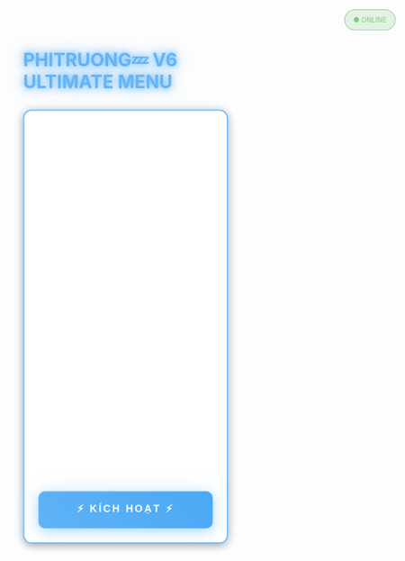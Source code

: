 <!DOCTYPE html>
<html lang="vi">
<head>
  <meta charset="UTF-8">
  <title>PHITRUONG💤 V6 ULTIMATE HACKER MENU</title>
  <meta name="viewport" content="width=device-width, initial-scale=1.0">
  <style>
    * {
      margin: 0;
      padding: 0;
      box-sizing: border-box;
    }

    body {
      background: linear-gradient(135deg, #f0f2f5, #e3f2fd, #bbdefb);
      font-family: 'Courier New', monospace;
      color: #2c3e50;
      display: flex;
      flex-direction: column;
      align-items: center;
      justify-content: start;
      min-height: 100vh;
      overflow-x: hidden;
      position: relative;
    }

    /* Subtle grid background */
    body::before {
      content: '';
      position: fixed;
      top: 0;
      left: 0;
      width: 100%;
      height: 100%;
      background-image: 
        linear-gradient(rgba(0, 0, 0, 0.03) 1px, transparent 1px),
        linear-gradient(90deg, rgba(0, 0, 0, 0.03) 1px, transparent 1px);
      background-size: 40px 40px;
      z-index: -1;
    }

    @keyframes gridMove {
      0% { transform: translate(0, 0); }
      100% { transform: translate(50px, 50px); }
    }

    /* Floating particles */
    .particle {
      position: absolute;
      width: 4px;
      height: 4px;
      background: radial-gradient(circle, #00ffff, #0088ff);
      border-radius: 50%;
      box-shadow: 0 0 15px #00ffff, 0 0 30px #00ffff;
      animation: float 12s linear infinite;
    }

    @keyframes float {
      0% { 
        transform: translateY(100vh) translateX(0) rotate(0deg) scale(0); 
        opacity: 0; 
      }
      10% { 
        opacity: 1; 
        transform: translateY(90vh) translateX(10px) rotate(90deg) scale(1); 
      }
      50% { 
        transform: translateY(50vh) translateX(50px) rotate(180deg) scale(1.5); 
      }
      90% { 
        opacity: 1; 
        transform: translateY(10vh) translateX(80px) rotate(270deg) scale(1); 
      }
      100% { 
        transform: translateY(-10px) translateX(100px) rotate(360deg) scale(0); 
        opacity: 0; 
      }
    }

    /* Matrix rain effect */
    .matrix-rain {
      position: absolute;
      color: rgba(0, 255, 255, 0.6);
      font-size: 14px;
      font-family: 'Courier New', monospace;
      animation: matrixFall 8s linear infinite;
      pointer-events: none;
    }

    @keyframes matrixFall {
      0% { transform: translateY(-100px); opacity: 0; }
      10% { opacity: 1; }
      90% { opacity: 1; }
      100% { transform: translateY(100vh); opacity: 0; }
    }

    h1 {
      margin-top: 40px;
      font-size: 32px;
      color: #64b5f6;
      text-shadow: 
        0 0 10px rgba(100, 181, 246, 0.8),
        0 0 20px rgba(100, 181, 246, 0.6),
        0 0 30px rgba(100, 181, 246, 0.4);
      font-weight: bold;
      animation: titlePulse 3s ease-in-out infinite, titleFloat 6s ease-in-out infinite;
      position: relative;
    }

    @keyframes titlePulse {
      0%, 100% { 
        text-shadow: 
          0 0 10px rgba(100, 181, 246, 0.8),
          0 0 20px rgba(100, 181, 246, 0.6),
          0 0 30px rgba(100, 181, 246, 0.4);
      }
      50% { 
        text-shadow: 
          0 0 20px rgba(100, 181, 246, 1),
          0 0 40px rgba(100, 181, 246, 0.8),
          0 0 60px rgba(100, 181, 246, 0.6),
          0 0 80px rgba(100, 181, 246, 0.4);
      }
    }

    @keyframes titleFloat {
      0%, 100% { transform: translateY(0px); }
      50% { transform: translateY(-10px); }
    }

    @keyframes rainbow {
      0% { background-position: 0% 50%; }
      50% { background-position: 100% 50%; }
      100% { background-position: 0% 50%; }
    }

    .menu-box {
      margin-top: 30px;
      background: rgba(255, 255, 255, 0.9);
      border: 2px solid #64b5f6;
      border-radius: 15px;
      padding: 25px;
      width: 90%;
      max-width: 450px;
      position: relative;
      box-shadow: 
        0 4px 15px rgba(0, 0, 0, 0.1),
        0 0 20px rgba(100, 181, 246, 0.2),
        inset 0 1px 0 rgba(255, 255, 255, 0.1);
      backdrop-filter: blur(15px);
      animation: menuFloat 4s ease-in-out infinite, menuGlow 3s ease-in-out infinite;
    }

    @keyframes menuFloat {
      0%, 100% { transform: translateY(0px) scale(1) rotateX(0deg); }
      50% { transform: translateY(-8px) scale(1.01) rotateX(2deg); }
    }

    @keyframes menuGlow {
      0%, 100% { 
        box-shadow: 
          0 4px 15px rgba(0, 0, 0, 0.3),
          0 0 20px rgba(100, 181, 246, 0.2),
          inset 0 1px 0 rgba(255, 255, 255, 0.1);
      }
      50% { 
        box-shadow: 
          0 8px 25px rgba(0, 0, 0, 0.4),
          0 0 40px rgba(100, 181, 246, 0.4),
          inset 0 1px 0 rgba(255, 255, 255, 0.2);
      }
    }

    .menu-box::before {
      content: '';
      position: absolute;
      top: -2px;
      left: -2px;
      right: -2px;
      bottom: -2px;
      background: linear-gradient(45deg, #00ffff, #ff00ff, #ffff00, #00ff00, #00ffff);
      border-radius: 15px;
      z-index: -1;
      animation: borderRainbow 3s linear infinite;
    }

    @keyframes borderRainbow {
      0% { background-position: 0% 50%; }
      50% { background-position: 100% 50%; }
      100% { background-position: 0% 50%; }
    }

    .option {
      margin: 15px 0;
      font-size: 16px;
      display: flex;
      align-items: center;
      padding: 12px;
      border-radius: 10px;
      transition: all 0.4s cubic-bezier(0.25, 0.46, 0.45, 0.94);
      position: relative;
      overflow: hidden;
      animation: optionSlideIn 0.6s ease-out;
      animation-fill-mode: both;
    }

    .option:nth-child(1) { animation-delay: 0.1s; }
    .option:nth-child(2) { animation-delay: 0.2s; }
    .option:nth-child(3) { animation-delay: 0.3s; }
    .option:nth-child(4) { animation-delay: 0.4s; }
    .option:nth-child(5) { animation-delay: 0.5s; }
    .option:nth-child(6) { animation-delay: 0.6s; }
    .option:nth-child(7) { animation-delay: 0.7s; }
    .option:nth-child(8) { animation-delay: 0.8s; }
    .option:nth-child(9) { animation-delay: 0.9s; }
    .option:nth-child(10) { animation-delay: 1.0s; }

    @keyframes optionSlideIn {
      0% { 
        transform: translateX(-50px) scale(0.8);
        opacity: 0;
      }
      100% { 
        transform: translateX(0) scale(1);
        opacity: 1;
      }
    }

    .option::before {
      content: '';
      position: absolute;
      top: 0;
      left: -100%;
      width: 100%;
      height: 100%;
      background: linear-gradient(90deg, 
        transparent, 
        rgba(0, 255, 255, 0.3), 
        rgba(100, 181, 246, 0.3),
        transparent);
      transition: left 0.6s ease;
    }

    .option::after {
      content: '';
      position: absolute;
      top: 50%;
      left: 50%;
      width: 0;
      height: 0;
      background: radial-gradient(circle, rgba(100, 181, 246, 0.3), transparent);
      border-radius: 50%;
      transform: translate(-50%, -50%);
      transition: all 0.6s ease;
    }

    .option:hover::before {
      left: 100%;
    }

    .option:hover::after {
      width: 200px;
      height: 200px;
    }

    .option:hover {
      background: rgba(100, 181, 246, 0.15);
      box-shadow: 
        0 0 20px rgba(100, 181, 246, 0.3),
        inset 0 1px 0 rgba(255, 255, 255, 0.1);
      transform: translateX(15px) scale(1.02);
      border: 1px solid rgba(100, 181, 246, 0.3);
    }

    .option input {
      margin-right: 15px;
      transform: scale(1.5);
      accent-color: #64b5f6;
    }

    .option label {
      cursor: pointer;
      color: #2c3e50;
      transition: all 0.3s ease;
    }

    .option:hover label {
      color: #64b5f6;
    }

    .activate-btn {
      width: 100%;
      padding: 18px;
      margin-top: 25px;
      background: linear-gradient(45deg, #64b5f6, #42a5f5, #1e88e5);
      background-size: 300% 300%;
      border: none;
      border-radius: 12px;
      color: #fff;
      font-size: 18px;
      font-weight: bold;
      cursor: pointer;
      transition: all 0.4s cubic-bezier(0.25, 0.46, 0.45, 0.94);
      text-transform: uppercase;
      letter-spacing: 3px;
      position: relative;
      overflow: hidden;
      box-shadow: 
        0 6px 20px rgba(100, 181, 246, 0.4),
        0 0 40px rgba(100, 181, 246, 0.2),
        inset 0 1px 0 rgba(255, 255, 255, 0.2);
      animation: buttonPulse 2s ease-in-out infinite, backgroundShift 4s ease-in-out infinite;
    }

    @keyframes buttonPulse {
      0%, 100% { transform: scale(1); }
      50% { transform: scale(1.02); }
    }

    @keyframes backgroundShift {
      0%, 100% { background-position: 0% 50%; }
      50% { background-position: 100% 50%; }
    }

    .activate-btn::before {
      content: '';
      position: absolute;
      top: 0;
      left: -100%;
      width: 100%;
      height: 100%;
      background: linear-gradient(90deg, 
        transparent, 
        rgba(255, 255, 255, 0.4), 
        rgba(255, 255, 255, 0.6),
        rgba(255, 255, 255, 0.4),
        transparent);
      transition: left 0.8s cubic-bezier(0.25, 0.46, 0.45, 0.94);
    }

    .activate-btn::after {
      content: '⚡';
      position: absolute;
      top: 50%;
      right: 20px;
      transform: translateY(-50%) scale(1);
      transition: all 0.3s ease;
      animation: sparkle 1.5s ease-in-out infinite;
    }

    @keyframes sparkle {
      0%, 100% { transform: translateY(-50%) scale(1) rotate(0deg); opacity: 1; }
      50% { transform: translateY(-50%) scale(1.3) rotate(180deg); opacity: 0.7; }
    }

    .activate-btn:hover::before {
      left: 100%;
    }

    .activate-btn:hover {
      background: linear-gradient(45deg, #42a5f5, #1e88e5, #1565c0);
      transform: translateY(-4px) scale(1.02);
      box-shadow: 
        0 12px 35px rgba(100, 181, 246, 0.6),
        0 0 60px rgba(100, 181, 246, 0.4),
        inset 0 1px 0 rgba(255, 255, 255, 0.3);
      letter-spacing: 4px;
    }

    .activate-btn:hover::after {
      animation-duration: 0.5s;
      transform: translateY(-50%) scale(1.5) rotate(360deg);
    }

    .activate-btn:active {
      transform: translateY(-2px) scale(0.98);
      box-shadow: 
        0 8px 25px rgba(100, 181, 246, 0.5),
        0 0 40px rgba(100, 181, 246, 0.3);
    }

    /* Status indicator */
    .status {
      position: fixed;
      top: 20px;
      right: 20px;
      padding: 10px 15px;
      background: rgba(76, 175, 80, 0.2);
      border: 1px solid #4caf50;
      border-radius: 20px;
      font-size: 12px;
      color: #4caf50;
      animation: statusPulse 2s infinite;
    }

    @keyframes statusPulse {
      0%, 100% { opacity: 0.7; transform: scale(1); }
      50% { opacity: 1; transform: scale(1.05); }
    }

    /* Responsive design */
    @media (max-width: 600px) {
      h1 { font-size: 24px; }
      .menu-box { padding: 20px; max-width: 95%; }
      .option { font-size: 14px; }
    }
  </style>
</head>
<body>
  <div class="status">● ONLINE</div>
  
  <h1>PHITRUONG💤 V6 ULTIMATE MENU</h1>
  
  <div class="menu-box">
    <div class="option"><input type="checkbox" id="aim1"><label for="aim1">🎯 Aimlock</label></div>
    <div class="option"><input type="checkbox" id="aim2"><label for="aim2">🎯 Aimlock V2</label></div>
    <div class="option"><input type="checkbox" id="sensi"><label for="sensi">⚡ Sensi VIP</label></div>
    <div class="option"><input type="checkbox" id="shotbot"><label for="shotbot">🤖 ShotBot</label></div>
    <div class="option"><input type="checkbox" id="trickshot"><label for="trickshot">🎪 TrickShot</label></div>
    <div class="option"><input type="checkbox" id="basan"><label for="basan">👑 Bá Sàn</label></div>
    <div class="option"><input type="checkbox" id="drag"><label for="drag">💨 Nhẹ Tâm</label></div>
    <div class="option"><input type="checkbox" id="fps"><label for="fps">📊 Ổn Định FPS</label></div>
    <div class="option"><input type="checkbox" id="cpu"><label for="cpu">🚀 Buff CPU</label></div>
    <div class="option"><input type="checkbox" id="ban"><label for="ban">🛡️ Anti Ban 100%</label></div>
    <button class="activate-btn" onclick="runMenu()">⚡ KÍCH HOẠT ⚡</button>
  </div>

  <script>
    // Create floating particles with random colors
    function createParticle() {
      const particle = document.createElement('div');
      particle.className = 'particle';
      particle.style.left = Math.random() * 100 + 'vw';
      particle.style.animationDelay = Math.random() * 10 + 's';
      particle.style.animationDuration = (Math.random() * 8 + 12) + 's';
      
      // Random particle colors
      const colors = ['#00ffff', '#64b5f6', '#42a5f5', '#1e88e5', '#00ff88'];
      const randomColor = colors[Math.floor(Math.random() * colors.length)];
      particle.style.background = `radial-gradient(circle, ${randomColor}, ${randomColor}88)`;
      particle.style.boxShadow = `0 0 15px ${randomColor}, 0 0 30px ${randomColor}`;
      
      document.body.appendChild(particle);

      setTimeout(() => {
        particle.remove();
      }, 20000);
    }

    // Create matrix rain effect
    function createMatrixRain() {
      const chars = '0123456789ABCDEFGHIJKLMNOPQRSTUVWXYZ!@#$%^&*()';
      const rain = document.createElement('div');
      rain.className = 'matrix-rain';
      rain.textContent = chars[Math.floor(Math.random() * chars.length)];
      rain.style.left = Math.random() * 100 + 'vw';
      rain.style.animationDelay = Math.random() * 5 + 's';
      rain.style.animationDuration = (Math.random() * 5 + 😎 + 's';
      rain.style.fontSize = (Math.random() * 10 + 10) + 'px';
      document.body.appendChild(rain);

      setTimeout(() => {
        rain.remove();
      }, 15000);
    }

    // Create particles and matrix rain periodically
    setInterval(createParticle, 400);
    setInterval(createMatrixRain, 300);

    function runMenu() {
      const checkedOptions = [];
      const checkboxes = document.querySelectorAll('input[type="checkbox"]:checked');
      
      checkboxes.forEach(checkbox => {
        const label = document.querySelector(`label[for="${checkbox.id}"]`).textContent;
        checkedOptions.push(label);
      });

      if (checkedOptions.length > 0) {
        alert(`🔥 Menu đã được kích hoạt! 🔥\n\nTính năng đã bật:\n${checkedOptions.join('\n')}\n\n💀 Chúc bạn chiến thắng! 💀`);
      } else {
        alert("⚠️ Vui lòng chọn ít nhất một tính năng!");
      }
    }

    // Add some interactive effects
    document.querySelectorAll('.option input').forEach(checkbox => {
      checkbox.addEventListener('change', function() {
        if (this.checked) {
          this.parentElement.style.background = 'rgba(0, 255, 255, 0.2)';
          this.parentElement.style.boxShadow = '0 0 20px rgba(0, 255, 255, 0.4)';
        } else {
          this.parentElement.style.background = '';
          this.parentElement.style.boxShadow = '';
        }
      });
    });
  </script>
</body>
</html>
